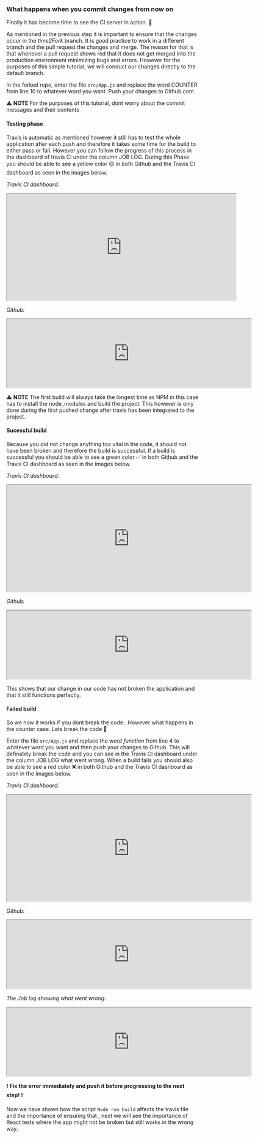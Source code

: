 ### What happens when you commit changes from now on ###

Finally it has become time to see the CI server in action. 🎉

As mentioned in the previous step it is important to ensure that the changes occur in the *time2Fork* branch. It is good practice to work in a different branch and the pull request the changes and merge. The reason for that is that whenever a pull request shows red that it does not get merged into the production environment minimizing bugs and errors. However for the purposes of this simple tutorial, we will conduct our changes directly to the default branch. 

In the forked repo, enter the file `src/App.js` and replace the word COUNTER from line 10 to whatever word you want. Push your changes to Github.com

 ⚠ **NOTE** For the purposes of this tutorial, dont worry about the commit messages and their contents

#### Testing phase ####

Travis is automatic as mentioned however it still has to test the whole application after each push and therefore it takes some time for the build to either pass or fail. However you can follow the progress of this process in the dashboard of travis CI under the column JOB LOG. During this Phase you should be able to see a yellow color 🟡 in both Github and the Travis CI dashboard as seen in the images below.

*Travis CI dashboard:*
<iframe src="https://drive.google.com/file/d/1sPSk9ilbasOP23jwAPSLaCC_onEwWlgC/preview" width="600" height="280"></iframe>

*Github:*
<iframe src="https://drive.google.com/file/d/1C7ddbGWNIAehdWexFy4jYUtTCZCDUxE0/preview" width="640" height="180"></iframe>

⚠ **NOTE** The first build will always take the longest time as NPM in this case has to install the node_modules and build the project. This however is only done during the first pushed change after travis has been integrated to the project.


#### Sucessful build ####

Because you did not change anything too vital in the code, it should not have been broken and therefore the build is successful. If a build is successful  you should be able to see a green color ✅ in both Github and the Travis CI dashboard as seen in the images below.


*Travis CI dashboard:*
<iframe src="https://drive.google.com/file/d/135pNgX6vXqFvfVeCoDyb6ahHTn6gVMxv/preview" width="640" height="280"></iframe>

*Github:*
<iframe src="https://drive.google.com/file/d/1JOneLumXNjVcwwU0gSW2uKSsfwrrWOgC/preview" width="640" height="180"></iframe>


This shows that our change in our code has not broken the application and that it still functions perfectly.


#### Failed build

So we now it works if you dont break the code.. However what happens in the counter case. Lets break the code 👿

Enter the file `src/App.js` and replace the word *function* from line 4 to whatever word you want and then push your changes to Github. This will definately break the code and you can see in the Travis CI dashboard under the column JOB LOG what went wrong. When a build fails you should also be able to see a red color ❌ in both Github and the Travis CI dashboard as seen in the images below. 


*Travis CI dashboard:*
<iframe src="https://drive.google.com/file/d/1VTaxNnVdkgdTy9qElZ9CjiOaaOF3jWB3/preview" width="640" height="280"></iframe>

*Github:*
<iframe src="https://drive.google.com/file/d/14levq7-pjXBAvrWwBaF7RFpFIKuRToZj/preview" width="640" height="180"></iframe>


*The Job log showing what went wrong:*

<iframe src="https://drive.google.com/file/d/1LOutU156eTGPTNmr1fBw4IPmVVfbFKk2/preview" width="640" height="180"></iframe>


<p>
<p>

❗ __Fix the error immediately and push it before progressing to the next step!__ ❗


Now we have shown how the script `Node run build` affects the travis file and the importance of ensuring that , next we will see the importance of React tests where the app might not be broken but still works in the wrong way.



